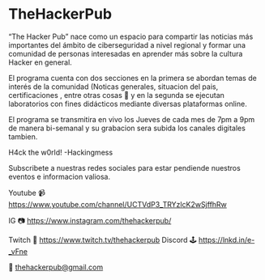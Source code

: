 # TheHackerPub

“The Hacker Pub” nace como un espacio para compartir las noticias más importantes del ámbito de ciberseguridad a nivel regional y formar una comunidad de personas interesadas en aprender más sobre la cultura Hacker en general.

El programa cuenta con dos secciones en la primera se abordan temas de interés de la comunidad (Noticas generales, situacion del pais, certificaciones , entre otras cosas 🤖 y en la segunda se ejecutan laboratorios con fines didácticos mediante diversas plataformas online.

El programa se transmitira en vivo los Jueves de cada mes de 7pm a 9pm de manera bi-semanal y su grabacion sera subida los canales digitales tambien.

H4ck the w0rld!
-Hackingmess

Subscribete a nuestras redes sociales para estar pendiende nuestros eventos e informacion valiosa.

Youtube 📹 https://www.youtube.com/channel/UCTVdP3_TRYzlcK2wSjffhRw

IG 📷 https://www.instagram.com/thehackerpub/


Twitch 👾 https://www.twitch.tv/thehackerpub
Discord 🕹 https://lnkd.in/e-_vFne 

📧 thehackerpub@gmail.com


